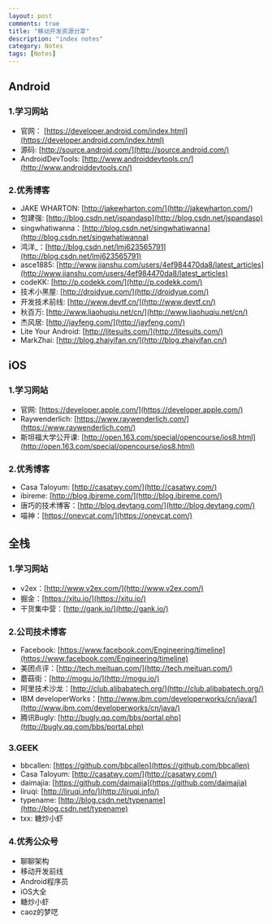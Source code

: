```yaml
---
layout: post
comments: true
title: "移动开发资源分享"
description: "index notes"
category: Notes
tags: [Notes]
---
```


## Android

### 1.学习网站

- 官网： [https://developer.android.com/index.html](https://developer.android.com/index.html)
- 源码: [http://source.android.com/](http://source.android.com/)
- AndroidDevTools: [http://www.androiddevtools.cn/](http://www.androiddevtools.cn/)

### 2.优秀博客

- JAKE WHARTON: [http://jakewharton.com/](http://jakewharton.com/)
- 包建强: [http://blog.csdn.net/jspandasp](http://blog.csdn.net/jspandasp)
- singwhatiwanna：[http://blog.csdn.net/singwhatiwanna](http://blog.csdn.net/singwhatiwanna)
- 鸿洋_：[http://blog.csdn.net/lmj623565791](http://blog.csdn.net/lmj623565791)
- asce1885: [http://www.jianshu.com/users/4ef984470da8/latest_articles](http://www.jianshu.com/users/4ef984470da8/latest_articles)
- codeKK: [http://p.codekk.com/](http://p.codekk.com/)
- 技术小黑屋: [http://droidyue.com/](http://droidyue.com/)
- 开发技术前线: [http://www.devtf.cn/](http://www.devtf.cn/)
- 秋百万: [http://www.liaohuqiu.net/cn/](http://www.liaohuqiu.net/cn/)
- 杰风居: [http://jayfeng.com/](http://jayfeng.com/)
- Lite Your Android: [http://litesuits.com/](http://litesuits.com/)
- MarkZhai: [http://blog.zhaiyifan.cn/](http://blog.zhaiyifan.cn/)


## iOS

### 1.学习网站

- 官网: [https://developer.apple.com/](https://developer.apple.com/)
- Raywenderlich: [https://www.raywenderlich.com/](https://www.raywenderlich.com/)
- 斯坦福大学公开课: [http://open.163.com/special/opencourse/ios8.html](http://open.163.com/special/opencourse/ios8.html)

### 2.优秀博客

- Casa Taloyum: [http://casatwy.com/](http://casatwy.com/)
- ibireme: [http://blog.ibireme.com/](http://blog.ibireme.com/)
- 唐巧的技术博客：[http://blog.devtang.com/](http://blog.devtang.com/)
- 喵神：[https://onevcat.com/](https://onevcat.com/)

## 全栈

### 1.学习网站

- v2ex：[http://www.v2ex.com/](http://www.v2ex.com/)
- 掘金：[https://xitu.io/](https://xitu.io/)
- 干货集中营：[http://gank.io/](http://gank.io/)

### 2.公司技术博客

- Facebook: [https://www.facebook.com/Engineering/timeline](https://www.facebook.com/Engineering/timeline)
- 美团点评：[http://tech.meituan.com/](http://tech.meituan.com/)
- 蘑菇街：[http://mogu.io/](http://mogu.io/)
- 阿里技术沙龙：[http://club.alibabatech.org/](http://club.alibabatech.org/)
- IBM developerWorks：[http://www.ibm.com/developerworks/cn/java/](http://www.ibm.com/developerworks/cn/java/)
- 腾讯Bugly: [http://bugly.qq.com/bbs/portal.php](http://bugly.qq.com/bbs/portal.php)

### 3.GEEK

- bbcallen: [https://github.com/bbcallen](https://github.com/bbcallen)
- Casa Taloyum: [http://casatwy.com/](http://casatwy.com/)
- daimajia: [https://github.com/daimajia](https://github.com/daimajia)
- liruqi: [http://liruqi.info/](http://liruqi.info/)
- typename: [http://blog.csdn.net/typename](http://blog.csdn.net/typename)
- txx: 糖炒小虾

### 4.优秀公众号

- 聊聊架构
- 移动开发前线
- Android程序员
- iOS大全
- 糖炒小虾
- caoz的梦呓